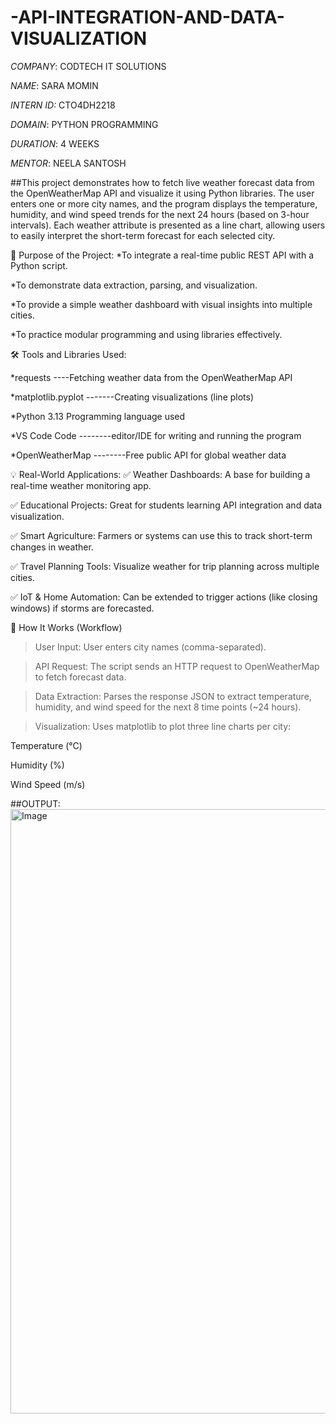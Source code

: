 # -API-INTEGRATION-AND-DATA-VISUALIZATION

*COMPANY*: CODTECH IT SOLUTIONS

*NAME*: SARA MOMIN

*INTERN ID:* CTO4DH2218

*DOMAIN*: PYTHON PROGRAMMING

*DURATION*: 4 WEEKS

*MENTOR*: NEELA SANTOSH

##This project demonstrates how to fetch live weather forecast data from the OpenWeatherMap API and visualize it using Python libraries. The user enters one or more city names, and the program displays the temperature, humidity, and wind speed trends for the next 24 hours (based on 3-hour intervals).
Each weather attribute is presented as a line chart, allowing users to easily interpret the short-term forecast for each selected city.

🎯 Purpose of the Project:
*To integrate a real-time public REST API with a Python script.

*To demonstrate data extraction, parsing, and visualization.

*To provide a simple weather dashboard with visual insights into multiple cities.

*To practice modular programming and using libraries effectively.

🛠️ Tools and Libraries Used:

*requests	----Fetching weather data from the OpenWeatherMap API

*matplotlib.pyplot	-------Creating visualizations (line plots)

*Python 3.13	Programming language used

*VS Code	Code --------editor/IDE for writing and running the program

*OpenWeatherMap	--------Free public API for global weather data

💡 Real-World Applications:
✅ Weather Dashboards: A base for building a real-time weather monitoring app.

✅ Educational Projects: Great for students learning API integration and data visualization.

✅ Smart Agriculture: Farmers or systems can use this to track short-term changes in weather.

✅ Travel Planning Tools: Visualize weather for trip planning across multiple cities.

✅ IoT & Home Automation: Can be extended to trigger actions (like closing windows) if storms are forecasted.

🧪 How It Works (Workflow)
>User Input: User enters city names (comma-separated).

>API Request: The script sends an HTTP request to OpenWeatherMap to fetch forecast data.

>Data Extraction: Parses the response JSON to extract temperature, humidity, and wind speed for the next 8 time points (~24 hours).

>Visualization: Uses matplotlib to plot three line charts per city:

Temperature (°C)

Humidity (%)

Wind Speed (m/s)

##OUTPUT: <img width="1915" height="967" alt="Image" src="https://github.com/user-attachments/assets/68908468-ded2-477a-9b8c-36d2a7d25418" />
